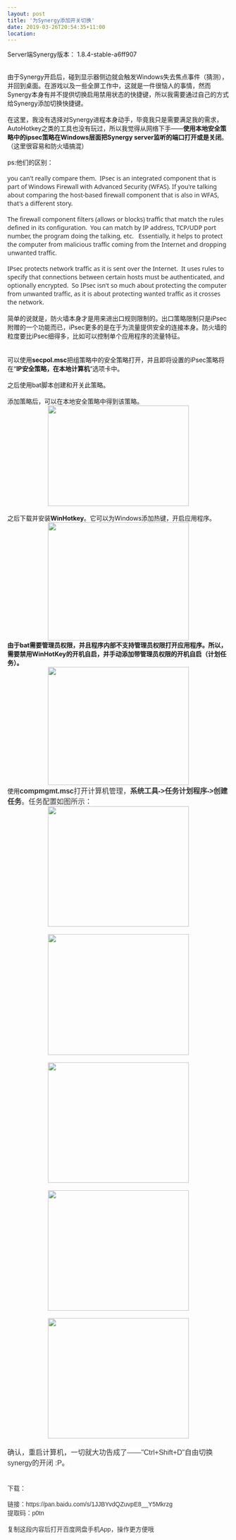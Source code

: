```yaml
---
layout: post
title: '为Synergy添加开关切换'
date: 2019-03-26T20:54:35+11:00
location: 
---
```



Server端Synergy版本： 1.8.4-stable-a6ff907<br />
<div>
<br /></div>
<div>
由于Synergy开启后，碰到显示器侧边就会触发Windows失去焦点事件（猜测），并回到桌面。在游戏以及一些全屏工作中，这就是一件很恼人的事情，然而Synergy本身有并不提供切换启用禁用状态的快捷键，所以我需要通过自己的方式给Synergy添加切换快捷键。</div>
<div>
<br /></div>
<div>
在这里，我没有选择对Synergy进程本身动手，毕竟我只是需要满足我的需求，AutoHotkey之类的工具也没有玩过，所以我觉得从网络下手——<b>使用本地安全策略中的ipsec策略在Windows层面把Synergy server监听的端口打开或是关闭</b>。（这里很容易和防火墙搞混）</div>
<div>
<br /></div>
<div>
ps:他们的区别：</div>
<div>
<br /></div>
<span style="background-color: white; color: #2a2a2a; font-family: &quot;segoe ui&quot; , &quot;lucida grande&quot; , &quot;verdana&quot; , &quot;arial&quot; , &quot;helvetica&quot; , sans-serif; font-size: 14px;">you can't really compare them.&nbsp; IPsec is an integrated component that is part of Windows Firewall with Advanced Security (WFAS). If you're talking about comparing the host-based firewall component that is also in WFAS, that's a different story.</span><br />
<br style="background-color: white; color: #2a2a2a; font-family: &quot;Segoe UI&quot;, &quot;Lucida Grande&quot;, Verdana, Arial, Helvetica, sans-serif; font-size: 14px;" />
<span style="background-color: white; color: #2a2a2a; font-family: &quot;segoe ui&quot; , &quot;lucida grande&quot; , &quot;verdana&quot; , &quot;arial&quot; , &quot;helvetica&quot; , sans-serif; font-size: 14px;">The firewall component filters (allows or blocks) traffic that match the rules defined in its configuration.&nbsp; You can match by IP address, TCP/UDP port number, the program doing the talking, etc.&nbsp;&nbsp; Essentially, it helps to protect the computer from malicious traffic coming from the Internet and dropping unwanted traffic.</span><br />
<br style="background-color: white; color: #2a2a2a; font-family: &quot;Segoe UI&quot;, &quot;Lucida Grande&quot;, Verdana, Arial, Helvetica, sans-serif; font-size: 14px;" />
<span style="background-color: white; color: #2a2a2a; font-family: &quot;segoe ui&quot; , &quot;lucida grande&quot; , &quot;verdana&quot; , &quot;arial&quot; , &quot;helvetica&quot; , sans-serif; font-size: 14px;">IPsec protects network traffic as it is sent over the Internet.&nbsp; It uses rules to specify that connections between certain hosts must be authenticated, and optionally encrypted.&nbsp; So IPsec isn't so much about protecting the computer from unwanted traffic, as it is about protecting wanted traffic as it crosses the network.</span><br />
<div>
</div>
<div>
<br /></div>
<div>
简单的说就是，防火墙本身才是用来进出口规则限制的。出口策略限制只是iPsec附赠的一个功能而已，iPsec更多的是在于为流量提供安全的连接本身。防火墙的粒度要比iPsec细得多，比如可以控制单个应用程序的流量特征。</div>
<div>
<br /></div>
<div>
<br /></div>
<div>
可以使用<b>secpol.msc</b>把组策略中的安全策略打开，并且即将设置的iPsec策略将在“<b>IP安全策略，在本地计算机</b>“选项卡中。<br />
<br />
之后使用bat脚本创建和开关此策略。<script src="https://gist.github.com/eMous/5d0dfd17431a80b71394b18ed89715a0.js"></script><br />
<br />
添加策略后，可以在本地安全策略中得到该策略。</div>
<div>
<div class="separator" style="clear: both; text-align: center;">
<a href="https://3.bp.blogspot.com/-5V7g2JeJkAk/XJOGu_i6_fI/AAAAAAAAeZU/blKuIEpBZa0MlaBI769vOA6i9IFmGBbrgCLcBGAs/s1600/1553171075.png" imageanchor="1" style="margin-left: 1em; margin-right: 1em;"><img border="0" data-original-height="715" data-original-width="1000" height="228" src="https://3.bp.blogspot.com/-5V7g2JeJkAk/XJOGu_i6_fI/AAAAAAAAeZU/blKuIEpBZa0MlaBI769vOA6i9IFmGBbrgCLcBGAs/s320/1553171075.png" width="320" /></a></div>
<!--more--><br /></div>
<div>
之后下载并安装<b>WinHotkey</b>。它可以为Windows添加热键，开启应用程序。</div>
<div>
<div class="separator" style="clear: both; text-align: center;">
<a href="https://4.bp.blogspot.com/-wbd_7nHCU3s/XJOHez0SsfI/AAAAAAAAeZg/hOVm1hgtjcMYkfm9lgb_iCL3CqHQzSI0QCLcBGAs/s1600/Snipaste_2019-03-21_20-45-21.png" imageanchor="1" style="margin-left: 1em; margin-right: 1em;"><img border="0" data-original-height="520" data-original-width="620" height="268" src="https://4.bp.blogspot.com/-wbd_7nHCU3s/XJOHez0SsfI/AAAAAAAAeZg/hOVm1hgtjcMYkfm9lgb_iCL3CqHQzSI0QCLcBGAs/s320/Snipaste_2019-03-21_20-45-21.png" width="320" /></a></div>
<b>由于bat需要管理员权限，并且程序内部不支持管理员权限打开应用程序。所以，需要禁用WinHotKey的开机自启，并手动添加带管理员权限的开机自启（计划任务）。</b><br />
<div class="separator" style="clear: both; text-align: center;">
<a href="https://2.bp.blogspot.com/-y0LhQyF7j7k/XJOH90VRzCI/AAAAAAAAeZo/Yft7IiRW64YY2VB52DZyD7275Aq7zrDNACLcBGAs/s1600/Snipaste_2019-03-21_20-47-37.png" imageanchor="1" style="margin-left: 1em; margin-right: 1em;"><img border="0" data-original-height="520" data-original-width="620" height="268" src="https://2.bp.blogspot.com/-y0LhQyF7j7k/XJOH90VRzCI/AAAAAAAAeZo/Yft7IiRW64YY2VB52DZyD7275Aq7zrDNACLcBGAs/s320/Snipaste_2019-03-21_20-47-37.png" width="320" /></a></div>
使用<span style="background-color: white; color: #333333; font-family: &quot;PingFang SC&quot;, &quot;Lantinghei SC&quot;, &quot;Microsoft YaHei&quot;, arial, 宋体, sans-serif, tahoma; font-size: 16px;"><b>compmgmt.msc</b>打开计算机管理，<b>系统工具-&gt;任务计划程序-&gt;创建任务</b>。任务配置如图所示：</span><br />
<div class="separator" style="clear: both; text-align: center;">
<a href="https://4.bp.blogspot.com/-Nl5K6OkzX2M/XJOI1mvKqTI/AAAAAAAAeZ4/yzhpDaZIUdsKsy83N6EsiGoIg7LPVY3IQCLcBGAs/s1600/Snipaste_2019-03-21_20-50-39.png" imageanchor="1" style="margin-left: 1em; margin-right: 1em;"><img border="0" data-original-height="675" data-original-width="790" height="273" src="https://4.bp.blogspot.com/-Nl5K6OkzX2M/XJOI1mvKqTI/AAAAAAAAeZ4/yzhpDaZIUdsKsy83N6EsiGoIg7LPVY3IQCLcBGAs/s320/Snipaste_2019-03-21_20-50-39.png" width="320" /></a></div>
<br />
<div class="separator" style="clear: both; text-align: center;">
<a href="https://2.bp.blogspot.com/-oCItL8Hgpq0/XJOI1n8nROI/AAAAAAAAeZ0/l4mQymUSBAogJRKNQ-iMFSe4dBMzOIA2QCLcBGAs/s1600/Snipaste_2019-03-21_20-50-51.png" imageanchor="1" style="margin-left: 1em; margin-right: 1em;"><img border="0" data-original-height="673" data-original-width="784" height="274" src="https://2.bp.blogspot.com/-oCItL8Hgpq0/XJOI1n8nROI/AAAAAAAAeZ0/l4mQymUSBAogJRKNQ-iMFSe4dBMzOIA2QCLcBGAs/s320/Snipaste_2019-03-21_20-50-51.png" width="320" /></a></div>
<br />
<div class="separator" style="clear: both; text-align: center;">
<a href="https://4.bp.blogspot.com/--bR7ZngSS5Y/XJOI1jROyOI/AAAAAAAAeZ8/T7Gt-pFqO4wz-OgGqOl-KrlJv6L2asAUwCLcBGAs/s1600/Snipaste_2019-03-21_20-50-53.png" imageanchor="1" style="margin-left: 1em; margin-right: 1em;"><img border="0" data-original-height="675" data-original-width="790" height="273" src="https://4.bp.blogspot.com/--bR7ZngSS5Y/XJOI1jROyOI/AAAAAAAAeZ8/T7Gt-pFqO4wz-OgGqOl-KrlJv6L2asAUwCLcBGAs/s320/Snipaste_2019-03-21_20-50-53.png" width="320" /></a></div>
<br />
<div class="separator" style="clear: both; text-align: center;">
<a href="https://4.bp.blogspot.com/-DPXKEnEu2H4/XJOI2aVp0rI/AAAAAAAAeaA/zRmYBlAlSdYCroBPNDosQGfxncgpP_hqgCLcBGAs/s1600/Snipaste_2019-03-21_20-50-56.png" imageanchor="1" style="margin-left: 1em; margin-right: 1em;"><img border="0" data-original-height="675" data-original-width="790" height="273" src="https://4.bp.blogspot.com/-DPXKEnEu2H4/XJOI2aVp0rI/AAAAAAAAeaA/zRmYBlAlSdYCroBPNDosQGfxncgpP_hqgCLcBGAs/s320/Snipaste_2019-03-21_20-50-56.png" width="320" /></a></div>
<br />
<div class="separator" style="clear: both; text-align: center;">
<a href="https://1.bp.blogspot.com/-WZ68-IKx_9Y/XJOI2aXcOPI/AAAAAAAAeaE/DPGTzxJqj80_1Tm_ZHjqCyjeE3yTQQK_gCLcBGAs/s1600/Snipaste_2019-03-21_20-50-58.png" imageanchor="1" style="margin-left: 1em; margin-right: 1em;"><img border="0" data-original-height="675" data-original-width="790" height="273" src="https://1.bp.blogspot.com/-WZ68-IKx_9Y/XJOI2aXcOPI/AAAAAAAAeaE/DPGTzxJqj80_1Tm_ZHjqCyjeE3yTQQK_gCLcBGAs/s320/Snipaste_2019-03-21_20-50-58.png" width="320" /></a></div>
<span style="background-color: white; color: #333333; font-family: &quot;PingFang SC&quot;, &quot;Lantinghei SC&quot;, &quot;Microsoft YaHei&quot;, arial, 宋体, sans-serif, tahoma; font-size: 16px;"><br /></span>
<span style="background-color: white; color: #333333; font-family: &quot;PingFang SC&quot;, &quot;Lantinghei SC&quot;, &quot;Microsoft YaHei&quot;, arial, 宋体, sans-serif, tahoma; font-size: 16px;">确认，重启计算机，一切就大功告成了——"Ctrl+Shift+D"自由切换synergy的开闭 :P。</span><br />
<span style="background-color: white; color: #333333; font-family: &quot;PingFang SC&quot;, &quot;Lantinghei SC&quot;, &quot;Microsoft YaHei&quot;, arial, 宋体, sans-serif, tahoma; font-size: 16px;"><br /></span>
<span style="background-color: white; color: #333333; font-family: &quot;PingFang SC&quot;, &quot;Lantinghei SC&quot;, &quot;Microsoft YaHei&quot;, arial, 宋体, sans-serif, tahoma; font-size: 16px;"><br /></span>
<span style="color: #333333; font-family: PingFang SC, Lantinghei SC, Microsoft YaHei, arial, 宋体, sans-serif, tahoma;"><span style="background-color: white;">下载：</span></span><br />
<span style="color: #333333; font-family: PingFang SC, Lantinghei SC, Microsoft YaHei, arial, 宋体, sans-serif, tahoma;"><span style="background-color: white;"><br /></span></span>
<span style="color: #333333; font-family: PingFang SC, Lantinghei SC, Microsoft YaHei, arial, 宋体, sans-serif, tahoma;">链接：https://pan.baidu.com/s/1JJBYvdQZuvpE8__Y5Mkrzg&nbsp;</span><br />
<span style="color: #333333; font-family: PingFang SC, Lantinghei SC, Microsoft YaHei, arial, 宋体, sans-serif, tahoma;">提取码：p0tn&nbsp;</span><br />
<span style="color: #333333; font-family: PingFang SC, Lantinghei SC, Microsoft YaHei, arial, 宋体, sans-serif, tahoma;"><span style="background-color: white;"></span></span><br />
<span style="color: #333333; font-family: PingFang SC, Lantinghei SC, Microsoft YaHei, arial, 宋体, sans-serif, tahoma;">复制这段内容后打开百度网盘手机App，操作更方便哦</span><br />
<b><br /></b></div>
